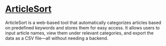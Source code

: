 # [ArticleSort](https://tanu-n-prabhu.github.io/ArticleSort/)
ArticleSort is a web-based tool that automatically categorizes articles based on predefined keywords and stores them for easy access. It allows users to input article names, view them under relevant categories, and export the data as a CSV file—all without needing a backend.
